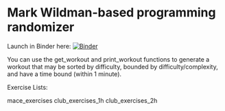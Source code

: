 # Mark Wildman-based programming randomizer

Launch in Binder here:
[![Binder](https://mybinder.org/badge_logo.svg)](https://mybinder.org/v2/gh/brugaltheelder/wildmanprogramming/main)

You can use the get_workout and print_workout functions to generate a workout that
may be sorted by difficulty, bounded by difficulty/complexity, and have a time bound (within 1 minute).

Exercise Lists:

mace_exercises
club_exercises_1h
club_exercises_2h

